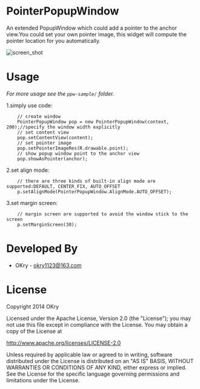 PointerPopupWindow
==================

An extended PopupWindow which could add a pointer to the anchor view.You could set your own pointer image, this widget will compute the pointer location for you automatically.

![screen_shot][1]

Usage
==================
*For more usage see the `ppw-sample/` folder.*

1.simply use code:

        // create window
        PointerPopupWindow pop = new PointerPopupWindow(context, 200);//specify the window width explicitly
        // set content view
        pop.setContentView(content);
        // set pointer image
        pop.setPointerImageRes(R.drawable.point);
        // show popup window point to the anchor view
        pop.showAsPointer(anchor);
2.set align mode:

        // there are three kinds of built-in align mode are supported:DEFAULT, CENTER_FIX, AUTO_OFFSET
        p.setAlignMode(PointerPopupWindow.AlignMode.AUTO_OFFSET);
3.set margin screen:

        // margin screen are supported to avoid the window stick to the screen
        p.setMarginScreen(30);
        
        
Developed By
============

* OKry - <okry1123@163.com>

License
==================
Copyright 2014 OKry

Licensed under the Apache License, Version 2.0 (the "License");
you may not use this file except in compliance with the License.
You may obtain a copy of the License at

   http://www.apache.org/licenses/LICENSE-2.0

Unless required by applicable law or agreed to in writing, software
distributed under the License is distributed on an "AS IS" BASIS,
WITHOUT WARRANTIES OR CONDITIONS OF ANY KIND, either express or implied.
See the License for the specific language governing permissions and
limitations under the License.

[1]:https://raw.githubusercontent.com/pinguo-marui/PointerPopupWindow/master/ppw-sample/screenshot/screen_shot.jpg
